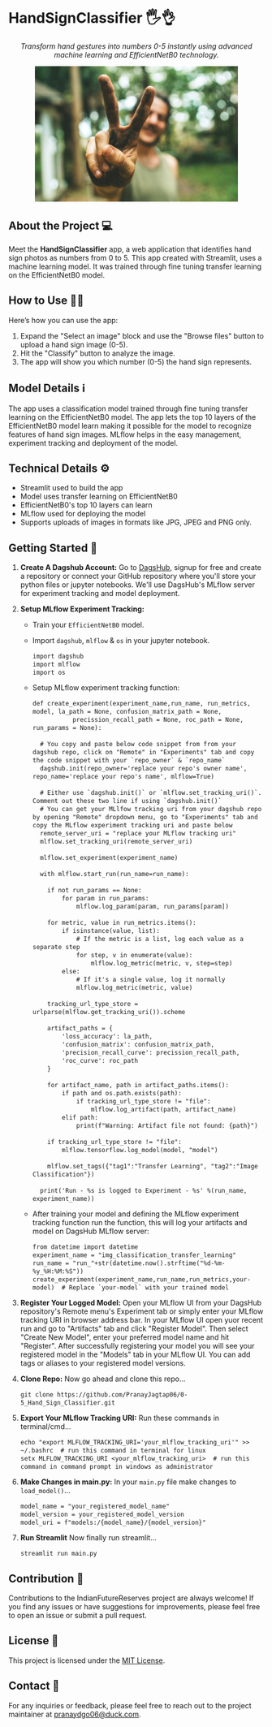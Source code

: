 # HandSignClassifier 🖐️👌

<p align="center">
  <i>
    Transform hand gestures into numbers 0-5 instantly using advanced machine learning and EfficientNetB0 technology.
  </i>
</p>

<p align="center">
  <img src="https://github.com/PranayJagtap06/0-5_Hand_Sign_Classifier/blob/2988847c3d4cd925c969ee60aec318bd6238f1d5/assets/handsign-unsplash.jpg" width="400" alt="HandSign">
</p>

## About the Project 💻

Meet the **HandSignClassifier** app, a web application that identifies hand sign photos as numbers from 0 to 5. This app created with Streamlit, uses a machine learning model. It was trained through fine tuning transfer learning on the EfficientNetB0 model.

## How to Use 👨‍💻

Here’s how you can use the app:

 1. Expand the "Select an image" block and use the "Browse files" button to upload a hand sign image (0-5).
 2. Hit the "Classify" button to analyze the image.
 3. The app will show you which number (0-5) the hand sign represents.

## Model Details ℹ️

The app uses a classification model trained through fine tuning transfer learning on the EfficientNetB0 model. The app lets the top 10 layers of the EfficientNetB0 model learn making it possible for the model to recognize features of hand sign images. MLflow helps in the easy management, experiment tracking and deployment of the model.

## Technical Details ⚙️
 - Streamlit used to build the app
 - Model uses transfer learning on EfficientNetB0
 - EfficientNetB0's top 10 layers can learn
 - MLflow used for deploying the model
 - Supports uploads of images in formats like JPG, JPEG and PNG only.

## Getting Started 💨

 1. **Create A Dagshub Account:**
    Go to [DagsHub](https://www.dagshub.com), signup for free and create a repository or connect your GitHub repository where you'll store your python files or jupyter notebooks. We'll use DagsHub's MLflow server for experiment tracking and model deployment.
    
 3. **Setup MLflow Experiment Tracking:**
     - Train your `EfficientNetB0` model.
     - Import `dagshub`, `mlflow` & `os` in your jupyter notebook.

           import dagshub
           import mlflow
           import os

     - Setup MLflow experiment tracking function:

           def create_experiment(experiment_name,run_name, run_metrics, model, la_path = None, confusion_matrix_path = None, 
                      precission_recall_path = None, roc_path = None, run_params = None):

             # You copy and paste below code snippet from from your dagshub repo, click on "Remote" in "Experiments" tab and copy the code snippet with your `repo_owner` & `repo_name`
             dagshub.init(repo_owner='replace your repo's owner name', repo_name='replace your repo's name', mlflow=True)
   
             # Either use `dagshub.init()` or `mlflow.set_tracking_uri()`. Comment out these two line if using `dagshub.init()`
             # You can get your MLlfow tracking uri from your dagshub repo by opening "Remote" dropdown menu, go to "Experiments" tab and copy the MLflow experiment tracking uri and paste below
             remote_server_uri = "replace your MLflow tracking uri"
             mlflow.set_tracking_uri(remote_server_uri)
        
             mlflow.set_experiment(experiment_name)
            
             with mlflow.start_run(run_name=run_name):
        
               if not run_params == None:
                   for param in run_params:
                       mlflow.log_param(param, run_params[param])
                
               for metric, value in run_metrics.items():
                   if isinstance(value, list):
                       # If the metric is a list, log each value as a separate step
                       for step, v in enumerate(value):
                           mlflow.log_metric(metric, v, step=step)
                   else:
                       # If it's a single value, log it normally
                       mlflow.log_metric(metric, value)
    
               tracking_url_type_store = urlparse(mlflow.get_tracking_uri()).scheme
    
               artifact_paths = {
                   'loss_accuracy': la_path,
                   'confusion_matrix': confusion_matrix_path,
                   'precision_recall_curve': precission_recall_path,
                   'roc_curve': roc_path
               }
            
               for artifact_name, path in artifact_paths.items():
                   if path and os.path.exists(path):
                       if tracking_url_type_store != "file":
                           mlflow.log_artifact(path, artifact_name)
                   elif path:
                       print(f"Warning: Artifact file not found: {path}")
    
               if tracking_url_type_store != "file":
                   mlflow.tensorflow.log_model(model, "model")
    
               mlflow.set_tags({"tag1":"Transfer Learning", "tag2":"Image Classification"})
            
             print('Run - %s is logged to Experiment - %s' %(run_name, experiment_name))

     - After training your model and defining the MLflow experiment tracking function run the function, this will log your artifacts and model on DagsHub MLflow server:

           from datetime import datetime
           experiment_name = "img_classification_transfer_learning"
           run_name = "run_"+str(datetime.now().strftime("%d-%m-%y_%H:%M:%S"))
           create_experiment(experiment_name,run_name,run_metrics,your-model)  # Replace `your-model` with your trained model

 4. **Register Your Logged Model:**
    Open your MLflow UI from your DagsHub repository's Remote menu's Experiment tab or simply enter your MLflow tracking URI in browser address bar. In your MLflow UI open yuor recent run and go to "Artifacts" tab and click "Register Model". Then select "Create New Model", enter your preferred model name and hit "Register". After successfully registering your model you will see your registered model in the "Models" tab in your MLflow UI. You can add tags or aliases to your registered model versions.

 5. **Clone Repo:**
    Now go ahead and clone this repo...

        git clone https://github.com/PranayJagtap06/0-5_Hand_Sign_Classifier.git

 6. **Export Your MLflow Tracking URI:**
    Run these commands in terminal/cmd...

        echo "export MLFLOW_TRACKING_URI='your_mlflow_tracking_uri'" >> ~/.bashrc  # run this command in terminal for linux
        setx MLFLOW_TRACKING_URI <your_mlflow_tracking_uri>  # run this command in command prompt in windows as administrator

 7. **Make Changes in main.py:**
    In your `main.py` file make changes to `load_model()`...

        model_name = "your_registered_model_name"
        model_version = your_registered_model_version
        model_uri = f"models:/{model_name}/{model_version}"

 8. **Run Streamlit**
    Now finally run streamlit...

        streamlit run main.py

## Contribution 🤝

Contributions to the IndianFutureReserves project are always welcome! If you find any issues or have suggestions for improvements, please feel free to open an issue or submit a pull request.

## License 📝

This project is licensed under the [MIT License](LICENSE).

## Contact 📧

For any inquiries or feedback, please feel free to reach out to the project maintainer at [pranaydgo06@duck.com](pranaydgo06@duck.com).
